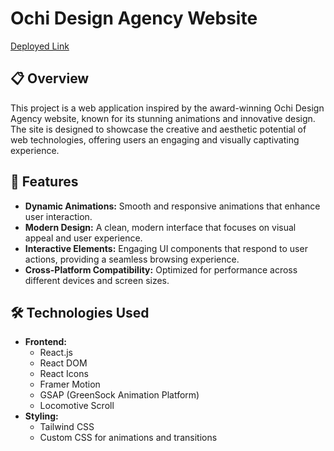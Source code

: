 # Ochi Design Agency Website

[Deployed Link](https://ochi-design-raqib.netlify.app)

## 📋 Overview

This project is a web application inspired by the award-winning Ochi Design Agency website, known for its stunning animations and innovative design. The site is designed to showcase the creative and aesthetic potential of web technologies, offering users an engaging and visually captivating experience.

## 🚀 Features

- **Dynamic Animations:** Smooth and responsive animations that enhance user interaction.
- **Modern Design:** A clean, modern interface that focuses on visual appeal and user experience.
- **Interactive Elements:** Engaging UI components that respond to user actions, providing a seamless browsing experience.
- **Cross-Platform Compatibility:** Optimized for performance across different devices and screen sizes.

## 🛠️ Technologies Used

- **Frontend:**
  - React.js
  - React DOM
  - React Icons
  - Framer Motion
  - GSAP (GreenSock Animation Platform)
  - Locomotive Scroll
- **Styling:**
  - Tailwind CSS
  - Custom CSS for animations and transitions
